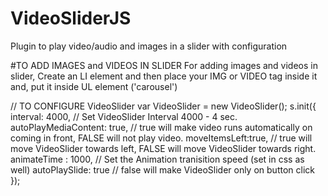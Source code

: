 # VideoSliderJS
Plugin to play video/audio and images in a slider with configuration 

#TO ADD IMAGES and VIDEOS IN SLIDER
For adding images and videos in slider,
Create an LI element and then place your IMG or VIDEO tag inside it and, put it inside UL element ('carousel')

// TO CONFIGURE VideoSlider
var VideoSlider = new VideoSlider();
s.init({
    interval: 4000,               // Set VideoSlider Interval 4000 - 4 sec.
    autoPlayMediaContent: true,   // true will make video runs automatically on coming in front, FALSE will not play video.
    moveItemsLeft:true,           // true will move VideoSlider towards left, FALSE will move VideoSlider towards right.
    animateTime : 1000,           // Set the Animation tranisition speed (set in css as well)
    autoPlaySlide: true           // false will make VideoSlider only on button click
});
